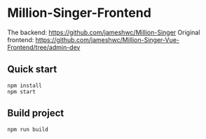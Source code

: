 # Million-Singer-Frontend

The backend: https://github.com/jameshwc/Million-Singer
Original frontend: https://github.com/jameshwc/Million-Singer-Vue-Frontend/tree/admin-dev

## Quick start

```
npm install
npm start
```

## Build project

```
npm run build
```
